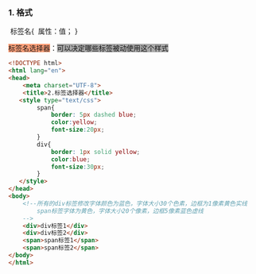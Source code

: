 ### 1. 格式

​	标签名{
​			属性：值；
}

<span style="border: 1px none transparent; background-color:LightSalmon">标签名选择器</span>：<span style="border: 1px none transparent; background-color:DarkGray">可以决定哪些标签被动使用这个样式</span>

```html
<!DOCTYPE html>
<html lang="en">
<head>
    <meta charset="UTF-8">
    <title>2.标签选择器</title>
   <style type="text/css">
        span{
            border: 5px dashed blue;
            color:yellow;
            font-size:20px;
        }
        div{
            border: 1px solid yellow;
            color:blue;
            font-size:30px;
        }
   </style>
</head>
<body>
    <!--所有的div标签修改字体颜色为蓝色，字体大小30个色素，边框为1像素黄色实线
        span标签字体为黄色，字体大小20个像素，边框5像素蓝色虚线
    -->
    <div>div标签1</div>
    <div>div标签2</div>
    <span>span标签1</span>
    <span>span标签2</span>
</body>
</html>
```

